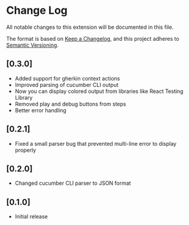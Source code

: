 # Change Log

All notable changes to this extension will be documented in this file.

The format is based on [Keep a Changelog](https://keepachangelog.com/en/1.0.0/),
and this project adheres to [Semantic Versioning](https://semver.org/spec/v2.0.0.html).

## [0.3.0]

-   Added support for gherkin context actions
-   Improved parsing of cucumber CLI output
-   Now you can display colored output from libraries like React Testing Library
-   Removed play and debug buttons from steps
-   Better error handling

## [0.2.1]

-   Fixed a small parser bug that prevented multi-line error to display properly

## [0.2.0]

-   Changed cucumber CLI parser to JSON format

## [0.1.0]

-   Initial release

